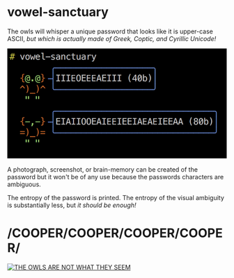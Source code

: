 # vowel-sanctuary

The owls will whisper a unique password that looks like it is upper-case ASCII,
_but which is actually made of Greek, Coptic, and Cyrillic Unicode!_

![OWLS](https://raw.githubusercontent.com/edwardspeyer/vowel-sanctuary/master/images/screenshot.png)

A photograph, screenshot, or brain-memory can be created of the password
but it won't be of any use because the passwords characters are ambiguous.

The entropy of the password is printed.
The entropy of the visual ambiguity is substantially less,
but _it should be enough!_

# /COOPER/COOPER/COOPER/COOPER/

[![THE OWLS ARE NOT WHAT THEY SEEM](https://img.youtube.com/vi/mbi7rq-TSk8/0.jpg)](https://youtu.be/mbi7rq-TSk8?t=114)
